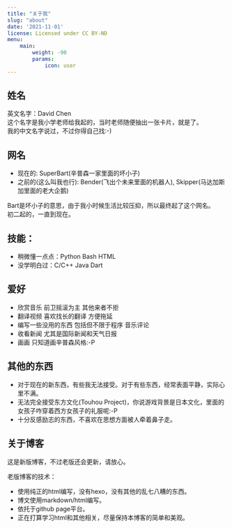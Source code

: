 ```yaml
---
title: "关于我"
slug: "about"
date: '2021-11-01'
license: Licensed under CC BY-ND
menu:
    main: 
        weight: -90
        params:
            icon: user
---
```


## 姓名
英文名字：David Chen  
这个名字是我小学老师给我起的，当时老师随便抽出一张卡片，就是了。  
我的中文名字说过，不过你得自己找:-)

## 网名
* 现在的: SuperBart(辛普森一家里面的坏小子)
* 之前的(这么叫我也行): Bender(飞出个未来里面的机器人), Skipper(马达加斯加里面的老大企鹅)

Bart是坏小子的意思，由于我小时候生活比较压抑，所以最终起了这个网名。  
初二起的，一直到现在。

##  技能：
* 稍微懂一点点：Python Bash HTML
* 没学明白过：C/C++ Java Dart

## 爱好
* 欣赏音乐 前卫摇滚为主 其他来者不拒
* 翻译视频 喜欢找长的翻译 方便拖延
* 编写一些没用的东西 包括但不限于程序 音乐评论
* 收看新闻 尤其是国际新闻和天气日报
* 画画 只知道画辛普森风格:-P

## 其他的东西
* 对于现在的新东西，有些我无法接受。对于有些东西，经常表面平静，实际心里不满。
* 无法完全接受东方文化(Touhou Project)，你说游戏背景是日本文化，里面的女孩子咋穿着西方女孩子的礼服呢:-P
* 十分反感励志的东西，不喜欢在思想方面被人牵着鼻子走。

## 关于博客
这是新版博客，不过老版还会更新，请放心。

老版博客的技术：
* 使用纯正的html编写，没有hexo，没有其他的乱七八糟的东西。
* 博文使用markdown/html编写。
* 依托于github page平台。
* 正在打算学习html和其他相关，尽量保持本博客的简单和美观。
